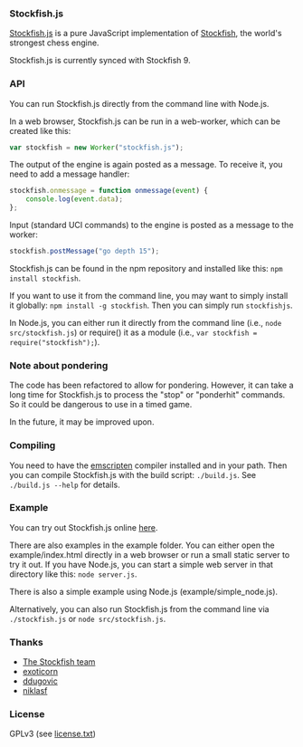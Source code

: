 ### Stockfish.js

<a href="https://github.com/nmrugg/stockfish.js">Stockfish.js</a> is a pure JavaScript implementation of <a href="https://github.com/official-stockfish/Stockfish">Stockfish</a>, the world's strongest chess engine.

Stockfish.js is currently synced with Stockfish 9.

### API

You can run Stockfish.js directly from the command line with Node.js.

In a web browser, Stockfish.js can be run in a web-worker, which can be created like this:

```js
var stockfish = new Worker("stockfish.js");
```

The output of the engine is again posted as a message. To receive it, you need to add a message handler:

```js
stockfish.onmessage = function onmessage(event) {
    console.log(event.data);
};
```

Input (standard UCI commands) to the engine is posted as a message to the worker:

```js
stockfish.postMessage("go depth 15");
```

Stockfish.js can be found in the npm repository and installed like this: `npm install stockfish`.

If you want to use it from the command line, you may want to simply install it globally: `npm install -g stockfish`. Then you can simply run `stockfishjs`.

In Node.js, you can either run it directly from the command line (i.e., `node src/stockfish.js`) or require() it as a module (i.e., `var stockfish = require("stockfish");`).

### Note about pondering

The code has been refactored to allow for pondering. However, it can take a long time for Stockfish.js to process the "stop" or "ponderhit" commands. So it could be dangerous to use in a timed game.

In the future, it may be improved upon.

### Compiling

You need to have the <a href="http://kripken.github.io/emscripten-site/docs/getting_started/downloads.html">emscripten</a> compiler installed and in your path. Then you can compile Stockfish.js with the build script: `./build.js`. See `./build.js --help` for details.

### Example

You can try out Stockfish.js online <a href="https://nmrugg.github.io/kingdom/">here</a>.

There are also examples in the example folder. You can either open the example/index.html directly in a web browser or run a small static server to try it out.
If you have Node.js, you can start a simple web server in that directory
like this: `node server.js`.

There is also a simple example using Node.js (example/simple_node.js).

Alternatively, you can also run Stockfish.js from the command line via `./stockfish.js` or `node src/stockfish.js`.

### Thanks

- <a href="https://github.com/mcostalba/Stockfish">The Stockfish team</a>
- <a href="https://github.com/exoticorn/stockfish-js">exoticorn</a>
- <a href="https://github.com/ddugovic/Stockfish">ddugovic</a>
- <a href="https://github.com/niklasf/stockfish.js">niklasf</a>

### License

GPLv3 (see <a href="https://raw.githubusercontent.com/nmrugg/stockfish.js/master/license.txt">license.txt</a>)
